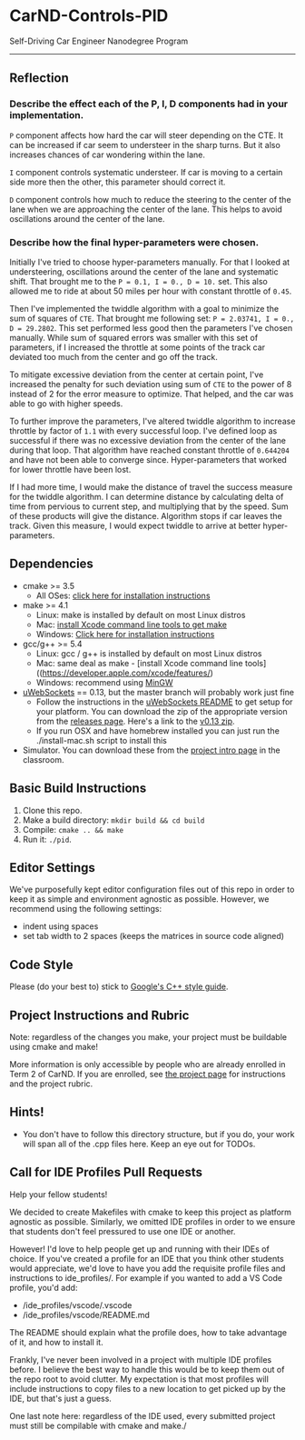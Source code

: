 # CarND-Controls-PID
Self-Driving Car Engineer Nanodegree Program

---

## Reflection

### Describe the effect each of the P, I, D components had in your implementation.

`P` component affects how hard the car will steer depending on the CTE. It can be increased if car seem to understeer in the sharp turns. But it also increases chances of car wondering within the lane.

`I` component controls systematic understeer. If car is moving to a certain side more then the other, this parameter should correct it.

`D` component controls how much to reduce the steering to the center of the lane when we are approaching the center of the lane. This helps to avoid oscillations around the center of the lane.

### Describe how the final hyper-parameters were chosen.

Initially I've tried to choose hyper-parameters manually. For that I looked at understeering, oscillations around the center of the lane and systematic shift. That brought me to the `P = 0.1, I = 0., D = 10.` set. This also allowed me to ride at about 50 miles per hour with constant throttle of `0.45`.

Then I've implemented the twiddle algorithm with a goal to minimize the sum of squares of `CTE`. That brought me following set: `P = 2.03741, I = 0., D = 29.2802`. This set performed less good then the parameters I've chosen manually. While sum of squared errors was smaller with this set of parameters, if I increased the throttle at some points of the track car deviated too much from the center and go off the track.

To mitigate excessive deviation from the center at certain point, I've increased the penalty for such deviation using sum of `CTE` to the power of 8 instead of 2 for the error measure to optimize. That helped, and the car was able to go with higher speeds.

To further improve the parameters, I've altered twiddle algorithm to increase throttle by factor of `1.1` with every successful loop. I've defined loop as successful if there was no excessive deviation from the center of the lane during that loop. That algorithm have reached constant throttle of `0.644204` and have not been able to converge since. Hyper-parameters that worked for lower throttle have been lost.

If I had more time, I would make the distance of travel the success measure for the twiddle algorithm. I can determine distance by calculating delta of time from pervious to current step, and multiplying that by the speed. Sum of these products will give the distance. Algorithm stops if car leaves the track. Given this measure, I would expect twiddle to arrive at better hyper-parameters.

## Dependencies

* cmake >= 3.5
  * All OSes: [click here for installation instructions](https://cmake.org/install/)
* make >= 4.1
  * Linux: make is installed by default on most Linux distros
  * Mac: [install Xcode command line tools to get make](https://developer.apple.com/xcode/features/)
  * Windows: [Click here for installation instructions](http://gnuwin32.sourceforge.net/packages/make.htm)
* gcc/g++ >= 5.4
  * Linux: gcc / g++ is installed by default on most Linux distros
  * Mac: same deal as make - [install Xcode command line tools]((https://developer.apple.com/xcode/features/)
  * Windows: recommend using [MinGW](http://www.mingw.org/)
* [uWebSockets](https://github.com/uWebSockets/uWebSockets) == 0.13, but the master branch will probably work just fine
  * Follow the instructions in the [uWebSockets README](https://github.com/uWebSockets/uWebSockets/blob/master/README.md) to get setup for your platform. You can download the zip of the appropriate version from the [releases page](https://github.com/uWebSockets/uWebSockets/releases). Here's a link to the [v0.13 zip](https://github.com/uWebSockets/uWebSockets/archive/v0.13.0.zip).
  * If you run OSX and have homebrew installed you can just run the ./install-mac.sh script to install this
* Simulator. You can download these from the [project intro page](https://github.com/udacity/CarND-PID-Control-Project/releases) in the classroom.

## Basic Build Instructions

1. Clone this repo.
2. Make a build directory: `mkdir build && cd build`
3. Compile: `cmake .. && make`
4. Run it: `./pid`. 

## Editor Settings

We've purposefully kept editor configuration files out of this repo in order to
keep it as simple and environment agnostic as possible. However, we recommend
using the following settings:

* indent using spaces
* set tab width to 2 spaces (keeps the matrices in source code aligned)

## Code Style

Please (do your best to) stick to [Google's C++ style guide](https://google.github.io/styleguide/cppguide.html).

## Project Instructions and Rubric

Note: regardless of the changes you make, your project must be buildable using
cmake and make!

More information is only accessible by people who are already enrolled in Term 2
of CarND. If you are enrolled, see [the project page](https://classroom.udacity.com/nanodegrees/nd013/parts/40f38239-66b6-46ec-ae68-03afd8a601c8/modules/f1820894-8322-4bb3-81aa-b26b3c6dcbaf/lessons/e8235395-22dd-4b87-88e0-d108c5e5bbf4/concepts/6a4d8d42-6a04-4aa6-b284-1697c0fd6562)
for instructions and the project rubric.

## Hints!

* You don't have to follow this directory structure, but if you do, your work
  will span all of the .cpp files here. Keep an eye out for TODOs.

## Call for IDE Profiles Pull Requests

Help your fellow students!

We decided to create Makefiles with cmake to keep this project as platform
agnostic as possible. Similarly, we omitted IDE profiles in order to we ensure
that students don't feel pressured to use one IDE or another.

However! I'd love to help people get up and running with their IDEs of choice.
If you've created a profile for an IDE that you think other students would
appreciate, we'd love to have you add the requisite profile files and
instructions to ide_profiles/. For example if you wanted to add a VS Code
profile, you'd add:

* /ide_profiles/vscode/.vscode
* /ide_profiles/vscode/README.md

The README should explain what the profile does, how to take advantage of it,
and how to install it.

Frankly, I've never been involved in a project with multiple IDE profiles
before. I believe the best way to handle this would be to keep them out of the
repo root to avoid clutter. My expectation is that most profiles will include
instructions to copy files to a new location to get picked up by the IDE, but
that's just a guess.

One last note here: regardless of the IDE used, every submitted project must
still be compilable with cmake and make./
